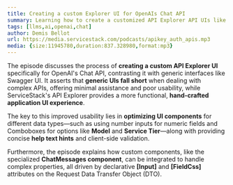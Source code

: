 ```yaml
---
title: Creating a custom Explorer UI for OpenAIs Chat API
summary: Learning how to create a customized API Explorer API UIs like ChatCompletion's UI
tags: [llms,ai,openai,chat]
author: Demis Bellot
url: https://media.servicestack.com/podcasts/apikey_auth_apis.mp3
media: {size:11945780,duration:837.328980,format:mp3}
---
```


The episode discusses the process of **creating a custom API Explorer UI** specifically for OpenAI's Chat API, 
contrasting it with generic interfaces like Swagger UI. It asserts that **generic UIs fall short** when dealing 
with complex APIs, offering minimal assistance and poor usability, while ServiceStack's API Explorer provides a 
more functional, **hand-crafted application UI experience**. 

The key to this improved usability lies in **optimizing UI components** for different data types—such as using 
number inputs for numeric fields and Comboboxes for options like **Model** and **Service Tier**—along with 
providing concise **help text hints** and client-side validation. 

Furthermore, the episode explains how custom components, like the specialized **ChatMessages component**, can be 
integrated to handle complex properties, all driven by declarative **[Input]** and **[FieldCss]** attributes on 
the Request Data Transfer Object (DTO).